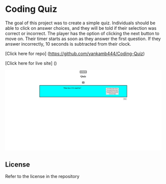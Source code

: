 # Coding Quiz

The goal of this project was to create a simple quiz. Individuals should be able to click on answer choices, and they will be told if their selection was correct or incorrect. The player has the option of clicking the next button to move on. Their timer starts as soon as they answer the first question. If they answer incorrectly, 10 seconds is subtracted from their clock. 

[Click here for repo] (https://github.com/yankamb444/Coding-Quiz)

[Click here for live site] ()

![Screenshot](./assets/images/Web%20capture_13-4-2023_232410_.jpeg)

## License
Refer to the license in the repository